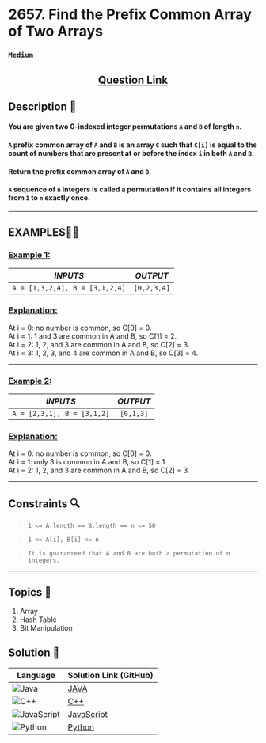 # 2657. Find the Prefix Common Array of Two Arrays

### `Medium`


<h2 align="center">
<a href="https://leetcode.com/problems/find-the-prefix-common-array-of-two-arrays/description/?envType=daily-question&envId=2025-01-14"><strong>Question Link</strong></a>
</h2>


## Description 📑

#### You are given two 0-indexed integer permutations `A` and `B` of length `n`.

#### `A` prefix common array of `A` and `B` is an array `C` such that `C[i]` is equal to the count of numbers that are present at or before the index `i` in both `A` and `B`.

#### Return the prefix common array of `A` and `B`.

#### `A` sequence of `n` integers is called a permutation if it contains all integers from `1` to `n` exactly once.

---

## **EXAMPLES**💫✨ </br>

<h3>

<ins>**Example 1**:</ins> </br>


| _INPUTS_ | _OUTPUT_ |
| :-----------: | :-----------: |
| `A = [1,3,2,4], B = [3,1,2,4]` | `[0,2,3,4]` |

</h3>

<h3>
<ins>Explanation:</ins>
</h3>

At i = 0: no number is common, so C[0] = 0. <br>
At i = 1: 1 and 3 are common in A and B, so C[1] = 2. <br>
At i = 2: 1, 2, and 3 are common in A and B, so C[2] = 3. <br>
At i = 3: 1, 2, 3, and 4 are common in A and B, so C[3] = 4.

____
<h3>

<ins>**Example 2**:</ins> </br>

| _INPUTS_ | _OUTPUT_ |
| :-----------: | :-----------: |
| `A = [2,3,1], B = [3,1,2]` | `[0,1,3]` |

</h3>

<h3>
<ins>Explanation:</ins>
</h3>

At i = 0: no number is common, so C[0] = 0. <br>
At i = 1: only 3 is common in A and B, so C[1] = 1. <br>
At i = 2: 1, 2, and 3 are common in A and B, so C[2] = 3.

___

## Constraints 🔍

> `1 <= A.length == B.length == n <= 50`</br>

> `1 <= A[i], B[i] <= n` <br>

> `It is guaranteed that A and B are both a permutation of n integers.`

___

## Topics 📝

1. Array
2. Hash Table
3. Bit Manipulation


## Solution 📃

|  Language   |  Solution Link (GitHub) |
| ------------- | ------------- |
|  ![Java](https://img.shields.io/badge/java-%23ED8B00.svg?style=flat&logo=openjdk&logoColor=white)  | [JAVA]() |
|  ![C++](https://img.shields.io/badge/c++-%2300599C.svg?style=plastic&logo=c%2B%2B&logoColor=white)  | [C++]()  |
|  ![JavaScript](https://img.shields.io/badge/javascript-%23323330.svg?style=flat&logo=javascript&logoColor=%23F7DF1E)  | [JavaScript]() |
|![Python](https://img.shields.io/badge/python-3670A0?style=plastic&logo=python&logoColor=ffdd54)| [Python]() |
